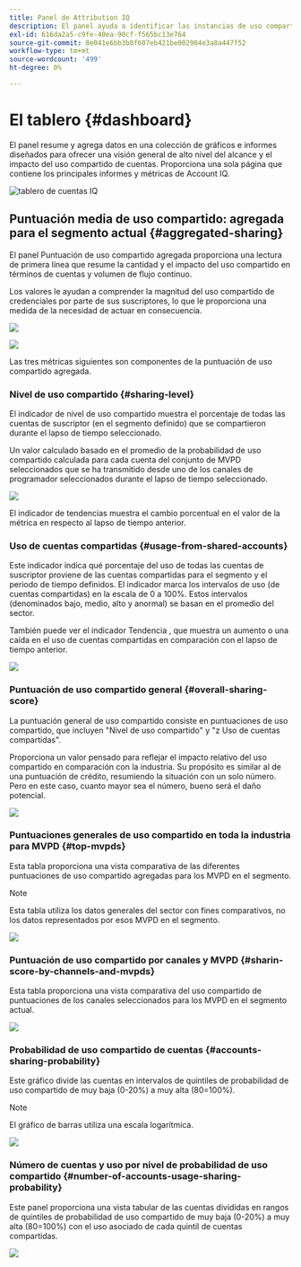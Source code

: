 ```yaml
---
title: Panel de Attribution IQ
description: El panel ayuda a identificar las instancias de uso compartido de contraseñas analizando una amplia gama de datos de suscriptores.
exl-id: 616da2a5-c9fe-40ea-90cf-f565bc13e764
source-git-commit: 8e041e6bb3b0f607eb421be002904e3a8a447f52
workflow-type: tm+mt
source-wordcount: '499'
ht-degree: 0%

---
```


# El tablero {#dashboard}

El panel resume y agrega datos en una colección de gráficos e informes diseñados para ofrecer una visión general de alto nivel del alcance y el impacto del uso compartido de cuentas. Proporciona una sola página que contiene los principales informes y métricas de Account IQ.

![tablero de cuentas IQ](assets/dashboard-capture.png)

## Puntuación media de uso compartido: agregada para el segmento actual {#aggregated-sharing}

El panel Puntuación de uso compartido agregada proporciona una lectura de primera línea que resume la cantidad y el impacto del uso compartido en términos de cuentas y volumen de flujo continuo.

Los valores le ayudan a comprender la magnitud del uso compartido de credenciales por parte de sus suscriptores, lo que le proporciona una medida de la necesidad de actuar en consecuencia.

![](assets/aggregate-sharing-score.png)

![](assets/aggregate-sharing-score.svg)

Las tres métricas siguientes son componentes de la puntuación de uso compartido agregada.

### Nivel de uso compartido {#sharing-level}

El indicador de nivel de uso compartido muestra el porcentaje de todas las cuentas de suscriptor (en el segmento definido) que se compartieron durante el lapso de tiempo seleccionado.

Un valor calculado basado en el promedio de la probabilidad de uso compartido calculada para cada cuenta del conjunto de MVPD seleccionados que se ha transmitido desde uno de los canales de programador seleccionados durante el lapso de tiempo seleccionado.

![](assets/sharing-level.png)

El indicador de tendencias muestra el cambio porcentual en el valor de la métrica en respecto al lapso de tiempo anterior.

### Uso de cuentas compartidas {#usage-from-shared-accounts}

Este indicador indica qué porcentaje del uso de todas las cuentas de suscriptor proviene de las cuentas compartidas para el segmento y el periodo de tiempo definidos. El indicador marca los intervalos de uso (de cuentas compartidas) en la escala de 0 a 100%. Estos intervalos (denominados bajo, medio, alto y anormal) se basan en el promedio del sector.

También puede ver el indicador Tendencia , que muestra un aumento o una caída en el uso de cuentas compartidas en comparación con el lapso de tiempo anterior.

![](assets/usage-4mshared-accounts.png)

### Puntuación de uso compartido general {#overall-sharing-score}

La puntuación general de uso compartido consiste en puntuaciones de uso compartido, que incluyen &quot;Nivel de uso compartido&quot; y &quot;z Uso de cuentas compartidas&quot;.

Proporciona un valor pensado para reflejar el impacto relativo del uso compartido en comparación con la industria. Su propósito es similar al de una puntuación de crédito, resumiendo la situación con un solo número. Pero en este caso, cuanto mayor sea el número, bueno será el daño potencial.

![](assets/overall-sharing-score.png)

<!--### MVPDs in segment {#mvpd-in-segment}

It is a table of risk indices and accounts totals for the top MVPDs ranked by overall usage or account sharing.

![](assets/mvpds-in-segment.png)-->

### Puntuaciones generales de uso compartido en toda la industria para MVPD {#top-mvpds}

Esta tabla proporciona una vista comparativa de las diferentes puntuaciones de uso compartido agregadas para los MVPD en el segmento.

>[!NOTE]
>
>Esta tabla utiliza los datos generales del sector con fines comparativos, no los datos representados por esos MVPD en el segmento.

![](assets/top-mvpds.png)

### Puntuación de uso compartido por canales y MVPD {#sharin-score-by-channels-and-mvpds}

Esta tabla proporciona una vista comparativa del uso compartido de puntuaciones de los canales seleccionados para los MVPD en el segmento actual.

![](assets/sharing-scores-by-channels-mvpds.png)

### Probabilidad de uso compartido de cuentas {#accounts-sharing-probability}

Este gráfico divide las cuentas en intervalos de quintiles de probabilidad de uso compartido de muy baja (0-20%) a muy alta (80=100%).

>[!NOTE]
>
>El gráfico de barras utiliza una escala logarítmica.


![](assets/dashboard-ac-sharing-prob.png)

### Número de cuentas y uso por nivel de probabilidad de uso compartido {#number-of-accounts-usage-sharing-probability}

Este panel proporciona una vista tabular de las cuentas divididas en rangos de quintiles de probabilidad de uso compartido de muy baja (0-20%) a muy alta (80=100%) con el uso asociado de cada quintil de cuentas compartidas.

![](assets/no-acc-usage-prob-level.png)
